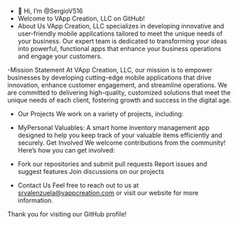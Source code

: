 - 👋 Hi, I’m @SergioV516
- Welcome to VApp Creation, LLC on GitHub!
- About Us
VApp Creation, LLC specializes in developing innovative and user-friendly mobile applications tailored to meet the unique needs of your business. Our expert team is dedicated to transforming your ideas into powerful, functional apps that enhance your business operations and engage your customers.

-Mission Statement
At VApp Creation, LLC, our mission is to empower businesses by developing cutting-edge mobile applications that drive innovation, enhance customer engagement, and streamline operations. We are committed to delivering high-quality, customized solutions that meet the unique needs of each client, fostering growth and success in the digital age.

- Our Projects
We work on a variety of projects, including:

- MyPersonal Valuables: A smart home inventory management app designed to help you keep track of your valuable items efficiently and securely.
Get Involved
We welcome contributions from the community! Here’s how you can get involved:

- Fork our repositories and submit pull requests
Report issues and suggest features
Join discussions on our projects

- Contact Us
Feel free to reach out to us at srvalenzuela@vappcreation.com or visit our website for more information.

Thank you for visiting our GitHub profile!
